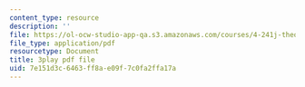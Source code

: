 ```yaml
---
content_type: resource
description: ''
file: https://ol-ocw-studio-app-qa.s3.amazonaws.com/courses/4-241j-theory-of-city-form-spring-2013/7e151d3c6463ff8ae09f7c0fa2ffa17a_SEu8X7AfllU.pdf
file_type: application/pdf
resourcetype: Document
title: 3play pdf file
uid: 7e151d3c-6463-ff8a-e09f-7c0fa2ffa17a
---
```

